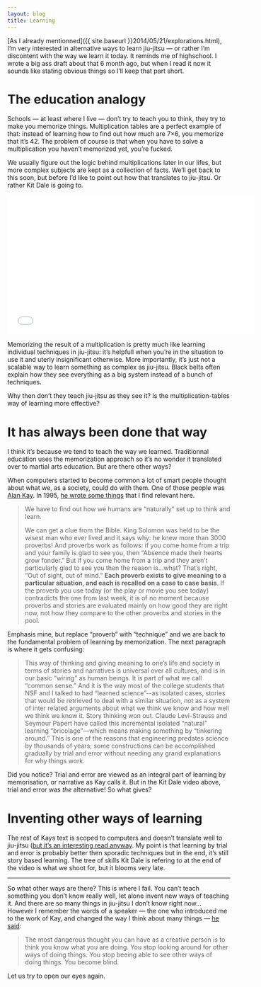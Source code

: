 ```yaml
---
layout: blog
title: Learning
---
```

[As I already mentionned]({{ site.baseurl }}2014/05/21/explorations.html), I’m very interested in alternative ways to learn jiu-jitsu — or rather I’m discontent with the way we learn it today. It reminds me of highschool. I wrote a big ass draft about that 6 month ago, but when I read it now it sounds like stating obvious things so I’ll keep that part short.

# The education analogy

Schools — at least where I live — don’t try to teach you to think, they try to make you memorize things. Multiplication tables are a perfect example of that: instead of learning how to find out how much are 7×6, you memorize that it’s 42. The problem of course is that when you have to solve a multiplication you haven’t memorized yet, you’re fucked.

We usually figure out the logic behind multiplications later in our lifes, but more complex subjects are kept as a collection of facts. We’ll get back to this soon, but before I’d like to point out how that translates to jiu-jitsu. Or rather Kit Dale is going to.

<p><iframe width="560" height="315" src="//www.youtube.com/embed/zas8pgG_2F4" frameborder="0" allowfullscreen></iframe></p>

Memorizing the result of a multiplication is pretty much like learning individual techniques in jiu-jitsu: it’s helpfull when you’re in the situation to use it and uterly insignificant otherwise. More importantly, it’s just not a scalable way to learn something as complex as jiu-jitsu. Black belts often explain how they see everything as a big system instead of a bunch of techniques.

Why then don’t they teach jiu-jitsu as they see it? Is the multiplication-tables way of learning more effective?

# It has always been done that way

I think it’s because we tend to teach the way we learned. Traditionnal education uses the memorization approach so it’s no wonder it translated over to martial arts education. But are there other ways?

When computers started to become common a lot of smart people thought about what we, as a society, could do with them. One of those people was [Alan Kay](http://en.wikipedia.org/wiki/Alan_Kay). In 1995, [he wrote some things](http://worrydream.com/refs/Kay%20-%20Powerful%20Ideas%20Need%20Love%20Too.html) that I find relevant here.

> We have to find out how we humans are “naturally” set up to think and learn.
>
> We can get a clue from the Bible. King Solomon was held to be the wisest man who ever lived and it says why: he knew more than 3000 proverbs! And proverbs work as follows: if you come home from a trip and your family is glad to see you, then “Absence made their hearts grow fonder.” But if you come home from a trip and they aren’t particularly glad to see you then the reason is…what? That’s right, “Out of sight, out of mind.” **Each proverb exists to give meaning to a particular situation, and each is recalled on a case to case basis**. If the proverb you use today (or the play or movie you see today) contradicts the one from last week, it is of no moment because proverbs and stories are evaluated mainly on how good they are right now, not how they compare to the other proverbs and stories in the pool.

Emphasis mine, but replace “proverb” with “technique” and we are back to the fundamental problem of learning by memorization. The next paragraph is where it gets confusing:

> This way of thinking and giving meaning to one’s life and society in terms of stories and narratives is universal over all cultures, and is in our basic “wiring” as human beings. It is part of what we call “common sense.” And it is the way most of the college students that NSF and I talked to had “learned science”--as isolated cases, stories that would be retrieved to deal with a similar situation, not as a system of inter related arguments about what we think we know and how well we think we know it. Story thinking won out. Claude Levi-Strauss and Seymour Papert have called this incremental isolated “natural” learning “bricolage”—which means making something by “tinkering around.” This is one of the reasons that engineering predates science by thousands of years; some constructions can be accomplished gradually by trial and error without needing any grand explanations for why things work.

Did you notice? Trial and error are viewed as an integral part of learning by memorisation, or narrative as Kay calls it. But in the Kit Dale video above, trial and error was *the* alternative! So what gives?

# Inventing other ways of learning

The rest of Kays text is scoped to computers and doesn’t translate well to jiu-jitsu ([but it’s an interesting read anyway]((http://worrydream.com/refs/Kay%20-%20Powerful%20Ideas%20Need%20Love%20Too.html)). My point is that learning by trial and error is probably better then sporadic techniques but in the end, it’s still story based learning. The tree of skills Kit Dale is refering to at the end of the video is what we shoot for, but it blooms very late.

***

So what other ways are there? This is where I fail. You can’t teach something you don’t know really well, let alone invent new ways of teaching it. And there are so many things in jiu-jitsu I don’t know right now…  
However I remember the words of a speaker — the one who introduced me to the work of Kay, and changed the way I think about many things — [he said](http://vimeo.com/71278954):

> The most dangerous thought you can have as a creative person is to think you know what you are doing. You stop looking around for other ways of doing things. You stop beeing able to see other ways of doing things. You become blind.

Let us try to open our eyes again.